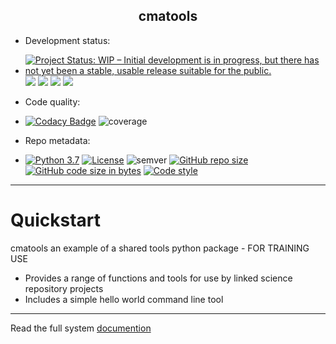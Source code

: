 <h2 align="center">cmatools</h2>

 - Development status: 
 - [![Project Status: WIP – Initial development is in progress, but there has not yet been a stable, usable release suitable for the public.](https://www.repostatus.org/badges/latest/wip.svg)](https://www.repostatus.org/#wip) ![](https://github.com/jonathan-winn-geo/cmatools/workflows/unit-tests/badge.svg) ![](https://github.com/jonathan-winn-geo/cmatools/workflows/unit-tests/badge.svg)  ![](https://github.com/cma-open/cmatools/workflows/docs/badge.svg)  ![](https://github.com/cma-open/cmatools/workflows/gh-pages/badge.svg)

- Code quality: 
- [![Codacy Badge](https://api.codacy.com/project/badge/Grade/bc11e8877db94af394b794def1c4c585)](https://app.codacy.com/manual/jonathan.winn/cmatools?utm_source=github.com&utm_medium=referral&utm_content=jonathan-winn-geo/cmatools&utm_campaign=Badge_Grade_Dashboard) ![coverage](https://img.shields.io/badge/coverage-80%25-yellowgreen)

- Repo metadata:
- [![Python 3.7](https://img.shields.io/badge/python-3.7-blue.svg)](https://www.python.org/downloads/release/python-370/) [![License](https://img.shields.io/badge/License-BSD%203--Clause-blue.svg)](https://opensource.org/licenses/BSD-3-Clause)  ![semver](https://img.shields.io/badge/semver-2.0.0-blue) [![GitHub repo size](https://img.shields.io/github/repo-size/jonathan-winn-geo/cmatools)](https://github.com/repo-size/jonathan-winn-geo/cmatools) [![GitHub code size in bytes](https://img.shields.io/github/languages/code-size/jonathan-winn-geo/cmatools)](https://github.com/code-size/jonathan-winn-geo/cmatools) [![Code style](https://img.shields.io/badge/code%20style-black-000000.svg)](https://github.com/psf/black)


---


# Quickstart

cmatools an example of a shared tools python package - FOR TRAINING USE

- Provides a range of functions and tools for use by linked science repository projects
- Includes a simple hello world command line tool


--- 

Read the full system [documention](https://cma-open.github.io/cmatools/docs/build/index.html)

